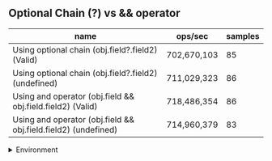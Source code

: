 ## Optional Chain (?) vs && operator

|name|ops/sec|samples|
|-|-|-|
|Using optional chain (obj.field?.field2) (Valid)|702,670,103|85|
|Using optional chain (obj.field?.field2) (undefined)|711,029,323|86|
|Using and operator (obj.field && obj.field.field2) (Valid)|718,486,354|86|
|Using and operator (obj.field && obj.field.field2) (undefined)|714,960,379|83|


<details>
<summary>Environment</summary>

* __Machine:__ linux x64 | 2 vCPUs | 6.8GB Mem
* __Run:__ Tue Oct 24 2023 17:01:48 GMT+0000 (Coordinated Universal Time)
</details>

<!--
{"environment":{"platform":"linux","arch":"x64","cpus":2,"totalMemory":6.759742736816406},"benchmarks":[{"name":"Using optional chain (obj.field?.field2) (Valid)","opsSec":702670103.3076619,"samples":6},{"name":"Using optional chain (obj.field?.field2) (undefined)","opsSec":711029323.1888188,"samples":7},{"name":"Using and operator (obj.field && obj.field.field2) (Valid)","opsSec":718486353.5767224,"samples":7},{"name":"Using and operator (obj.field && obj.field.field2) (undefined)","opsSec":714960378.7442616,"samples":7}]}-->
